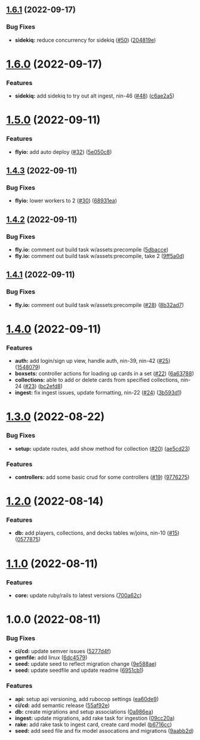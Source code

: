 ## [1.6.1](https://github.com/denvermullets/ninetynine-staples/compare/v1.6.0...v1.6.1) (2022-09-17)


### Bug Fixes

* **sidekiq:** reduce concurrency for sidekiq ([#50](https://github.com/denvermullets/ninetynine-staples/issues/50)) ([204819e](https://github.com/denvermullets/ninetynine-staples/commit/204819ed6079b1731b4bc984cec530731456f044))

# [1.6.0](https://github.com/denvermullets/ninetynine-staples/compare/v1.5.0...v1.6.0) (2022-09-17)


### Features

* **sidekiq:** add sidekiq to try out alt ingest, nin-46 ([#48](https://github.com/denvermullets/ninetynine-staples/issues/48)) ([c6ae2a5](https://github.com/denvermullets/ninetynine-staples/commit/c6ae2a55a3161a6f11653d04585571775c44d218))

# [1.5.0](https://github.com/denvermullets/ninetynine-staples/compare/v1.4.3...v1.5.0) (2022-09-11)


### Features

* **flyio:** add auto deploy ([#32](https://github.com/denvermullets/ninetynine-staples/issues/32)) ([5e050c8](https://github.com/denvermullets/ninetynine-staples/commit/5e050c8c0e15272e2bc2bef2512e8adb861d9dc5))

## [1.4.3](https://github.com/denvermullets/ninetynine-staples/compare/v1.4.2...v1.4.3) (2022-09-11)


### Bug Fixes

* **flyio:** lower workers to 2 ([#30](https://github.com/denvermullets/ninetynine-staples/issues/30)) ([68931ea](https://github.com/denvermullets/ninetynine-staples/commit/68931ea5c619ff921b8a29b8102c663d9fb6cdba))

## [1.4.2](https://github.com/denvermullets/ninetynine-staples/compare/v1.4.1...v1.4.2) (2022-09-11)


### Bug Fixes

* **fly.io:** comment out build task w/assets:precompile ([5dbacce](https://github.com/denvermullets/ninetynine-staples/commit/5dbacce1b802eac8e3061e275201c4b7ea3633c0))
* **fly.io:** comment out build task w/assets:precompile, take 2 ([9ff5a0d](https://github.com/denvermullets/ninetynine-staples/commit/9ff5a0dff6589a30f433aac5e990a3321925804f))

## [1.4.1](https://github.com/denvermullets/ninetynine-staples/compare/v1.4.0...v1.4.1) (2022-09-11)


### Bug Fixes

* **fly.io:** comment out build task w/assets:precompile ([#28](https://github.com/denvermullets/ninetynine-staples/issues/28)) ([8b32ad7](https://github.com/denvermullets/ninetynine-staples/commit/8b32ad73d0e099cc7dfcfa85f72a0e9a0bd16501))

# [1.4.0](https://github.com/denvermullets/ninetynine-staples/compare/v1.3.0...v1.4.0) (2022-09-11)


### Features

* **auth:** add login/sign up view, handle auth, nin-39, nin-42 ([#25](https://github.com/denvermullets/ninetynine-staples/issues/25)) ([1548079](https://github.com/denvermullets/ninetynine-staples/commit/15480799d7d140f630f0c0690b9d3e98cc64cf06))
* **boxsets:** controller actions for loading up cards in a set ([#22](https://github.com/denvermullets/ninetynine-staples/issues/22)) ([6a63788](https://github.com/denvermullets/ninetynine-staples/commit/6a637886e14b50fbf96eab1391d3e2bef7370b3c))
* **collections:** able to add or delete cards from specified collections, nin-24 ([#23](https://github.com/denvermullets/ninetynine-staples/issues/23)) ([bc2efd8](https://github.com/denvermullets/ninetynine-staples/commit/bc2efd84c38098571951702675ba9a30e4f02d75))
* **ingest:** fix ingest issues, update formatting, nin-22 ([#24](https://github.com/denvermullets/ninetynine-staples/issues/24)) ([3b593d1](https://github.com/denvermullets/ninetynine-staples/commit/3b593d1e2a83ba5870b5b821a4002320a732479e))

# [1.3.0](https://github.com/denvermullets/ninetynine-staples/compare/v1.2.0...v1.3.0) (2022-08-22)


### Bug Fixes

* **setup:** update routes, add show method for collection ([#20](https://github.com/denvermullets/ninetynine-staples/issues/20)) ([ae5cd23](https://github.com/denvermullets/ninetynine-staples/commit/ae5cd2310b7115d9e44664b737722ecb73a433f3))


### Features

* **controllers:** add some basic crud for some controllers ([#19](https://github.com/denvermullets/ninetynine-staples/issues/19)) ([9776275](https://github.com/denvermullets/ninetynine-staples/commit/9776275181a688eb6c6f9541c34da69146d011b0))

# [1.2.0](https://github.com/denvermullets/ninetynine-staples/compare/v1.1.0...v1.2.0) (2022-08-14)


### Features

* **db:** add players, collections, and decks tables w/joins, nin-10 ([#15](https://github.com/denvermullets/ninetynine-staples/issues/15)) ([0577875](https://github.com/denvermullets/ninetynine-staples/commit/057787507d73a152255f325a3af93b6cb30e7d8c))

# [1.1.0](https://github.com/denvermullets/ninetynine-staples/compare/v1.0.0...v1.1.0) (2022-08-11)


### Features

* **core:** update ruby/rails to latest versions ([700a62c](https://github.com/denvermullets/ninetynine-staples/commit/700a62c531490404a655f045fa14a0d835520889))

# 1.0.0 (2022-08-11)


### Bug Fixes

* **ci/cd:** update semver issues ([5277d4f](https://github.com/denvermullets/ninetynine-staples/commit/5277d4f669ce7ca4f868950d7b32528c8d863936))
* **gemfile:** add linux ([6dc4579](https://github.com/denvermullets/ninetynine-staples/commit/6dc4579312e44c3a590a6799c49f83a4e70aa197))
* **seed:** update seed to reflect migration change ([9e588ae](https://github.com/denvermullets/ninetynine-staples/commit/9e588ae764f810ac5efb6ffb9dfa480e0fc36f17))
* **seed:** update seedfile and update readme ([6951cb1](https://github.com/denvermullets/ninetynine-staples/commit/6951cb16f077db5c87d9a8c6e85969522e58aac1))


### Features

* **api:** setup api versioning, add rubocop settings ([ea60de9](https://github.com/denvermullets/ninetynine-staples/commit/ea60de9abc060d076ef1ecd54d9265ceef3af717))
* **ci/cd:** add semantic release ([55af92e](https://github.com/denvermullets/ninetynine-staples/commit/55af92ebb7a1bb91e95d01f78e96bf61972efac0))
* **db:** create migrations and setup associations ([0a986ea](https://github.com/denvermullets/ninetynine-staples/commit/0a986eaee4e7071b02b58b1ca9b790bdb34bccb8))
* **ingest:** update migrations, add rake task for ingestion ([09cc20a](https://github.com/denvermullets/ninetynine-staples/commit/09cc20a23d8563b8a35ec9b3f1201d2f1f9f1fd6))
* **rake:** add rake task to ingest card, create card model ([b6716cc](https://github.com/denvermullets/ninetynine-staples/commit/b6716cc0e94aba6b3d9a38467af0dddebc73c4a2))
* **seed:** add seed file and fix model assocations and migrations ([9aabb2d](https://github.com/denvermullets/ninetynine-staples/commit/9aabb2d6be7ff7acec071efe6b333ce602e046bf))
